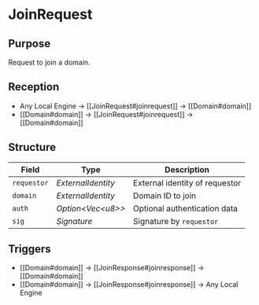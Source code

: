 # JoinRequest

## Purpose

<!-- --8<-- [start:purpose] -->
Request to join a domain.
<!-- --8<-- [end:purpose] -->

## Reception

<!-- --8<-- [start:reception] -->
- Any Local Engine $\to$ [[JoinRequest#joinrequest]] $\to$ [[Domain#domain]]
- [[Domain#domain]] $\to$ [[JoinRequest#joinrequest]] $\to$ [[Domain#domain]]
<!-- --8<-- [end:reception] -->

## Structure

| Field       | Type                  | Description                    |
|-------------|-----------------------|--------------------------------|
| `requestor` | *ExternalIdentity*    | External identity of requestor |
| `domain`    | *ExternalIdentity*    | Domain ID to join              |
| `auth`      | *Option\<Vec\<u8\>\>* | Optional authentication data   |
| `sig`       | *Signature*           | Signature by `requestor`       |

## Triggers

<!-- --8<-- [start:triggers] -->
- [[Domain#domain]] $\to$ [[JoinResponse#joinresponse]] $\to$ [[Domain#domain]]
- [[Domain#domain]] $\to$ [[JoinResponse#joinresponse]] $\to$ Any Local Engine
<!-- --8<-- [end:triggers] -->
